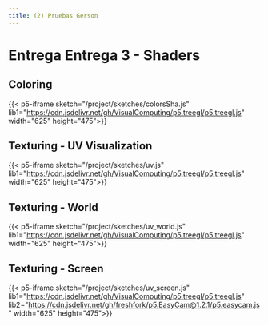 ```yaml
---
title: (2) Pruebas Gerson
---
```


# Entrega Entrega 3 - Shaders

## Coloring

{{< p5-iframe sketch="/project/sketches/colorsSha.js" lib1="https://cdn.jsdelivr.net/gh/VisualComputing/p5.treegl/p5.treegl.js" width="625" height="475">}}

## Texturing - UV Visualization

{{< p5-iframe sketch="/project/sketches/uv.js" lib1="https://cdn.jsdelivr.net/gh/VisualComputing/p5.treegl/p5.treegl.js" width="625" height="475">}}

## Texturing - World

{{< p5-iframe sketch="/project/sketches/uv_world.js" lib1="https://cdn.jsdelivr.net/gh/VisualComputing/p5.treegl/p5.treegl.js" width="625" height="475">}}

## Texturing - Screen

{{< p5-iframe sketch="/project/sketches/uv_screen.js" lib1="https://cdn.jsdelivr.net/gh/VisualComputing/p5.treegl/p5.treegl.js" lib2="https://cdn.jsdelivr.net/gh/freshfork/p5.EasyCam@1.2.1/p5.easycam.js" width="625" height="475">}}
